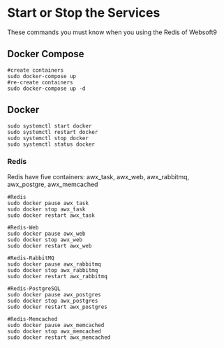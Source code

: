 # Start or Stop the Services

These commands you must know when you using the Redis of Websoft9

## Docker Compose

```shell
#create containers
sudo docker-compose up
#re-create containers
sudo docker-compose up -d
```

## Docker

```shell
sudo systemctl start docker
sudo systemctl restart docker
sudo systemctl stop docker
sudo systemctl status docker
```

### Redis

Redis have five containers: awx_task, awx_web, awx_rabbitmq, awx_postgre, awx_memcached

```shell
#Redis
sudo docker pause awx_task
sudo docker stop awx_task
sudo docker restart awx_task

#Redis-Web
sudo docker pause awx_web
sudo docker stop awx_web
sudo docker restart awx_web

#Redis-RabbitMQ
sudo docker pause awx_rabbitmq
sudo docker stop awx_rabbitmq
sudo docker restart awx_rabbitmq

#Redis-PostgreSQL
sudo docker pause awx_postgres
sudo docker stop awx_postgres
sudo docker restart awx_postgres

#Redis-Memcached
sudo docker pause awx_memcached
sudo docker stop awx_memcached
sudo docker restart awx_memcached
```
